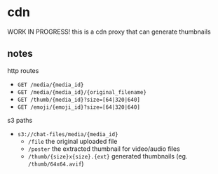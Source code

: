 # cdn

WORK IN PROGRESS! this is a cdn proxy that can generate thumbnails

## notes

http routes

- `GET /media/{media_id}`
- `GET /media/{media_id}/{original_filename}`
- `GET /thumb/{media_id}?size=[64|320|640]`
- `GET /emoji/{emoji_id}?size=[64|320|640]`

s3 paths

- `s3://chat-files/media/{media_id}`
  - `/file` the original uploaded file
  - `/poster` the extracted thumbnail for video/audio files
  - `/thumb/{size}x{size}.{ext}` generated thumbnails (eg. `/thumb/64x64.avif`)
